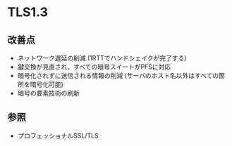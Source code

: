 # TLS1.3
## 改善点
- ネットワーク遅延の削減 (1RTTでハンドシェイクが完了する)
- 鍵交換が見直され、すべての暗号スイートがPFSに対応
- 暗号化されずに送信される情報の削減 (サーバのホスト名以外はすべての箇所を暗号化可能)
- 暗号の要素技術の刷新

## 参照
- プロフェッショナルSSL/TLS
